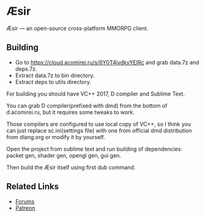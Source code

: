 # Æsir

Æsir — an open-source cross-platform MMORPG client.

## Building
* Go to https://cloud.acomirei.ru/s/6Y0T4jvdkvYEIRc and grab data.7z and deps.7z.
* Extract data.7z to bin directory.
* Extract deps to utils directory.

For building you should have VC++ 2017, D compiler and Sublime Text.

You can grab D compiler(prefixed with dmd) from the bottom of d.acomirei.ru, but it requires some tweaks to work.

Those compilers are configured to use local copy of VC++, so I think you can just replace sc.ini(settings file) with one from official dmd distribution from dlang.org or modify it by yourself.

Open the project from sublime text and run building of dependencies: packet gen, shader gen, opengl gen, gui gen.

Then build the Æsir itself using first dub command.


## Related Links

- [Forums](http://aesir.perfontain.ru/forum/)
- [Patreon](https://www.patreon.com/temtaime/posts)
